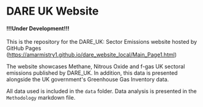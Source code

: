 # DARE UK Website

#### !!!Under Development!!!

This is the repository for the DARE_UK: Sector Emissions website hosted by GitHub Pages (https://amarmistry1.github.io/dare_website_local/Main_Page1.html)

The website showcases Methane, Nitrous Oxide and f-gas UK sectoral emissions published by DARE_UK. In addition, this data is presented alongside the UK government's Greenhouse Gas Inventory data. 

All data used is included in the `data` folder. Data analysis is presented in the `Methodology` markdown file.

